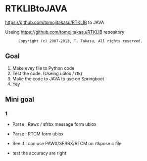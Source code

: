 # RTKLIBtoJAVA
https://github.com/tomojitakasu/RTKLIB to JAVA

Useing https://github.com/tomojitakasu/RTKLIB repository

          Copyright (c) 2007-2013, T. Takasu, All rights reserved.

Goal
--
1. Make evey file to Python code
2. Test the code. (Useing ublox / rtk)
3. Make the code to JAVA to use on Springboot
4. Yey

Mini goal
--
### 1

- Parse : Rawx / sfrbx message form ublox
- Parse : RTCM form ublox

- See if I can use PAWX/SFRBX/RTCM on rtkpose.c file
- test the accuracy are right

